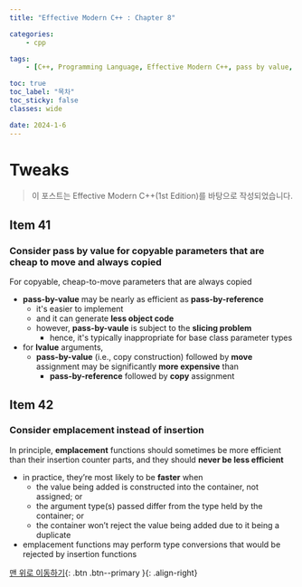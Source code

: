 ```yaml
---
title: "Effective Modern C++ : Chapter 8"

categories:
    - cpp

tags:
    - [C++, Programming Language, Effective Modern C++, pass by value, emplace]

toc: true
toc_label: "목차"
toc_sticky: false
classes: wide

date: 2024-1-6
---
```


# Tweaks

> 이 포스트는 Effective Modern C++(1st Edition)를 바탕으로 작성되었습니다.

## Item 41

### Consider pass by value for copyable parameters that are cheap to move and always copied
For copyable, cheap-to-move parameters that are always copied
- **pass-by-value** may be nearly as efficient as **pass-by-reference**
    * it's easier to implement
    * and it can generate **less object code**
    * however, **pass-by-vaule** is subject to the **slicing problem**
        + hence, it's typically inappropriate for base class parameter types
- for **lvalue** arguments,
    * **pass-by-value** (i.e., copy construction) followed by **move** assignment may be significantly **more expensive** than
        + **pass-by-reference** followed by **copy** assignment 


## Item 42

### Consider emplacement instead of insertion
In principle, **emplacement** functions should sometimes be more efficient than their insertion counter parts, and they should **never be less efficient**
- in practice, they’re most likely to be **faster** when 
	* the value being added is constructed into the container, not assigned; or
	* the argument type(s) passed differ from the type held by the container; or
	* the container won’t reject the value being added due to it being a duplicate
- emplacement functions may perform type conversions that would be rejected by insertion functions


[맨 위로 이동하기](#){: .btn .btn--primary }{: .align-right}